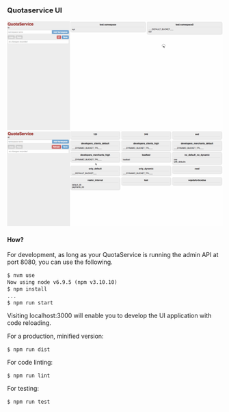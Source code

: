 ### Quotaservice UI

![quotaservice](images/quotaservice.gif)
![quotaservice-stats](images/quotaservice-stats.gif)

#### How?

For development, as long as your QuotaService is running the admin API at port 8080, you can use the following.

```
$ nvm use
Now using node v6.9.5 (npm v3.10.10)
$ npm install
...
$ npm run start
```

Visiting localhost:3000 will enable you to develop the UI application with code reloading.

For a production, minified version:

```
$ npm run dist
```

For code linting:

```
$ npm run lint
```

For testing:

```
$ npm run test
```

